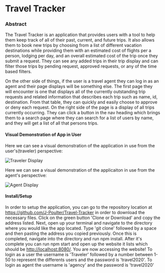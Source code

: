# Travel Tracker

### Abstract

The Travel Tracker is an application that provides users with a tool to help them keep track of all of their past, current, and future trips.  It also allows them to book new trips by choosing from a list of different vacation destinations while providing them with an estimated cost of flights per a person, lodging per day, and an overall estimated cost of the trip once they submit a request.  They can see any added trips in their trip display and can filter those trips by pending request, approved requests, or any of the time based filters.

On the other side of things, if the user is a travel agent they can log in as an agent and their page displays will be something else.  The first page they will encounter is one that displays all of the currently outstanding trip requests and related information that describes each trip such as name, id, destination.  From that table, they can quickly and easily choose to approve or deny each request.  On the right side of the page is a display of all trips currently occurring.  They can click a button in the nav heading which brings them to a search page where they can search for a list of users by name, and they will get a list of all that persons trips.

#### Visual Demonstration of App in User

 Here we can see a visual demonstration of the application in use from the user's(traveler) perspective:

![Traveler Display](https://user-images.githubusercontent.com/51523262/75901856-11056580-5e37-11ea-8cef-a3ec3fb79245.gif)

 Here we can see a visual demonstration of the applicaiton in use from the agent's perspective:

 ![Agent Display](https://user-images.githubusercontent.com/51523262/75902262-a9034f00-5e37-11ea-819c-c5dc6f7b0312.gif)


#### Install/Setup

In order to setup the application, you can go to the repository location at <https://github.com/J-Poulter/Travel-Tracker> in order to download the necessary files.  Click on the green button 'Clone or Download' and copy the address listed.  Next, open up your terminal and navigate to the directory where you would like the app located.  Type 'git clone' followed by a space and then pasting the address you copied previously.  Once this is completed, navigate into the directory and run npm install.  After it's complete you can run npm start and open up the website it lists which should be <http://localhost:8080/>.  You are now accessing the website! To login as a user the username is 'Traveler' followed by a number between 1-50 to represent the differents users and the password is 'travel2020'.  To login as agent the username is 'agency' and the password is 'travel2020'

